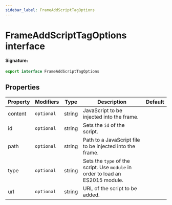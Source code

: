 ```yaml
---
sidebar_label: FrameAddScriptTagOptions
---
```


# FrameAddScriptTagOptions interface

#### Signature:

```typescript
export interface FrameAddScriptTagOptions
```

## Properties

| Property | Modifiers             | Type   | Description                                                                                          | Default |
| -------- | --------------------- | ------ | ---------------------------------------------------------------------------------------------------- | ------- |
| content  | <code>optional</code> | string | JavaScript to be injected into the frame.                                                            |         |
| id       | <code>optional</code> | string | Sets the <code>id</code> of the script.                                                              |         |
| path     | <code>optional</code> | string | Path to a JavaScript file to be injected into the frame.                                             |         |
| type     | <code>optional</code> | string | Sets the <code>type</code> of the script. Use <code>module</code> in order to load an ES2015 module. |         |
| url      | <code>optional</code> | string | URL of the script to be added.                                                                       |         |
